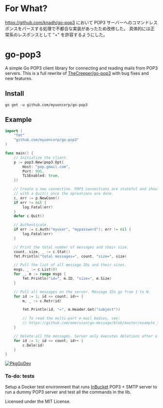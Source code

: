 # For What?

https://github.com/knadh/go-pop3 において POP3 サーバーへのコマンドレスポンスをパースする処理で不都合な実装があったため改修した。
具体的には正常系のレスポンスとして "+" を許容するようにした。

# go-pop3

A simple Go POP3 client library for connecting and reading mails from POP3 servers. This is a full rewrite of [TheCreeper/go-pop3](https://github.com/TheCreeper/go-pop3) with bug fixes and new features.

## Install

`go get -u github.com/myuoncorp/go-pop3`

## Example

```go
import (
	"fmt"
	"github.com/myuoncorp/go-pop3"
)

func main() {
	// Initialize the client.
	p := pop3.New(pop3.Opt{
		Host: "pop.gmail.com",
		Port: 995,
		TLSEnabled: true,
	})

	// Create a new connection. POP3 connections are stateful and should end
	// with a Quit() once the opreations are done.
	c, err := p.NewConn()
	if err != nil {
		log.Fatal(err)
	}
	defer c.Quit()

	// Authenticate.
	if err := c.Auth("myuser", "mypassword"); err != nil {
		log.Fatal(err)
	}

	// Print the total number of messages and their size.
	count, size, _ := c.Stat()
	fmt.Println("total messages=", count, "size=", size)

	// Pull the list of all message IDs and their sizes.
	msgs, _ := c.List(0)
	for _, m := range msgs {
		fmt.Println("id=", m.ID, "size=", m.Size)
	}

	// Pull all messages on the server. Message IDs go from 1 to N.
	for id := 1; id <= count; id++ {
		m, _ := c.Retr(id)

		fmt.Println(id, "=", m.Header.Get("subject"))

		// To read the multi-part e-mail bodies, see:
		// https://github.com/emersion/go-message/blob/master/example_test.go#L12
	}

	// Delete all the messages. Server only executes deletions after a successful Quit()
	for id := 1; id <= count; id++ {
		c.Dele(id)
	}
}
```

[![PkgGoDev](https://pkg.go.dev/badge/github.com/knadh/go-pop3)](https://pkg.go.dev/github.com/knadh/go-pop3)

### To-do: tests

Setup a Docker test environment that runs [InBucket](https://github.com/inbucket/inbucket) POP3 + SMTP server to run a dummy POP3 server and test all the commands in the lib.

Licensed under the MIT License.
